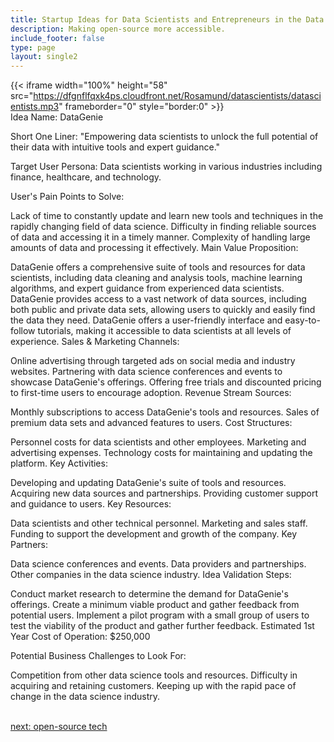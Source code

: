 ```yaml
---
title: Startup Ideas for Data Scientists and Entrepreneurs in the Data Sciences  Industry
description: Making open-source more accessible.
include_footer: false
type: page
layout: single2
---
```


{{< iframe width="100%" height="58" src="https://dfgnflfqxk4ps.cloudfront.net/Rosamund/datascientists/datascientists.mp3" frameborder="0" style="border:0" >}}<br>
Idea Name: DataGenie

Short One Liner: "Empowering data scientists to unlock the full potential of their data with intuitive tools and expert guidance."

Target User Persona: Data scientists working in various industries including finance, healthcare, and technology.

User's Pain Points to Solve:

Lack of time to constantly update and learn new tools and techniques in the rapidly changing field of data science.
Difficulty in finding reliable sources of data and accessing it in a timely manner.
Complexity of handling large amounts of data and processing it effectively.
Main Value Proposition:

DataGenie offers a comprehensive suite of tools and resources for data scientists, including data cleaning and analysis tools, machine learning algorithms, and expert guidance from experienced data scientists.
DataGenie provides access to a vast network of data sources, including both public and private data sets, allowing users to quickly and easily find the data they need.
DataGenie offers a user-friendly interface and easy-to-follow tutorials, making it accessible to data scientists at all levels of experience.
Sales & Marketing Channels:

Online advertising through targeted ads on social media and industry websites.
Partnering with data science conferences and events to showcase DataGenie's offerings.
Offering free trials and discounted pricing to first-time users to encourage adoption.
Revenue Stream Sources:

Monthly subscriptions to access DataGenie's tools and resources.
Sales of premium data sets and advanced features to users.
Cost Structures:

Personnel costs for data scientists and other employees.
Marketing and advertising expenses.
Technology costs for maintaining and updating the platform.
Key Activities:

Developing and updating DataGenie's suite of tools and resources.
Acquiring new data sources and partnerships.
Providing customer support and guidance to users.
Key Resources:

Data scientists and other technical personnel.
Marketing and sales staff.
Funding to support the development and growth of the company.
Key Partners:

Data science conferences and events.
Data providers and partnerships.
Other companies in the data science industry.
Idea Validation Steps:

Conduct market research to determine the demand for DataGenie's offerings.
Create a minimum viable product and gather feedback from potential users.
Implement a pilot program with a small group of users to test the viability of the product and gather further feedback.
Estimated 1st Year Cost of Operation: $250,000

Potential Business Challenges to Look For:

Competition from other data science tools and resources.
Difficulty in acquiring and retaining customers.
Keeping up with the rapid pace of change in the data science industry.

<br>
<a href="https://workdojos.com/datascientists/tech">next: open-source tech</a>
</p>